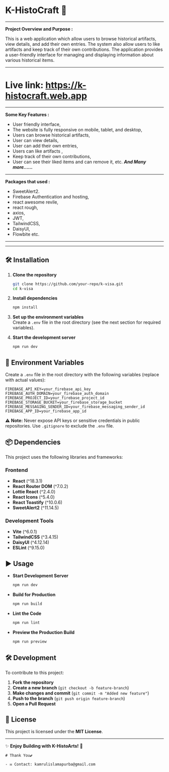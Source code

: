 # K-HistoCraft 🏰

---------------------
**Project Overview and  Purpose :**

This is a web application which allow users to browse historical artifacts, view details, and add their own entries. The system also allow users to like artifacts and keep track of their own contributions. The application provides a user-friendly interface for managing and displaying information about various historical items.

--------------

# Live link: https://k-histocraft.web.app

--------------

**Some Key Features :**
- User friendly interface,
- The website is fully responsive on mobile, tablet, and desktop,
- Users can browse historical artifacts,
- User can view details, 
- User can add their own entries,
- Users can like artifacts ,
- Keep track of their own contributions,
- User can see their liked items and can remove it, etc.  ***And Many more......***

-------------------------

**Packages that used :**
- SweetAlert2.
- Firebase Authentication and hosting,
- react awesome revile,
- react rough,
- axios,
- JWT,
- TailwindCSS,
- DaisyUI,
- Flowbite etc.
--------------

-------------------------------


## 🛠 Installation  

1. **Clone the repository**  
   ```sh
   git clone https://github.com/your-repo/k-visa.git
   cd k-visa
   ```

2. **Install dependencies**  
   ```sh
   npm install
   ```

3. **Set up the environment variables**  
   Create a `.env` file in the root directory (see the next section for required variables).

4. **Start the development server**  
   ```sh
   npm run dev
   ```

## 🔧 Environment Variables  

Create a `.env` file in the root directory with the following variables (replace with actual values):  

```plaintext
FIREBASE_API_KEY=your_firebase_api_key
FIREBASE_AUTH_DOMAIN=your_firebase_auth_domain
FIREBASE_PROJECT_ID=your_firebase_project_id
FIREBASE_STORAGE_BUCKET=your_firebase_storage_bucket
FIREBASE_MESSAGING_SENDER_ID=your_firebase_messaging_sender_id
FIREBASE_APP_ID=your_firebase_app_id
```

⚠ **Note:** Never expose API keys or sensitive credentials in public repositories. Use `.gitignore` to exclude the `.env` file.

## 📦 Dependencies  

This project uses the following libraries and frameworks:

### Frontend  

- **React** (^18.3.1)  
- **React Router DOM** (^7.0.2)  
- **Lottie React** (^2.4.0)  
- **React Icons** (^5.4.0)  
- **React Toastify** (^10.0.6)  
- **SweetAlert2** (^11.14.5)  

### Development Tools  

- **Vite** (^6.0.1)  
- **TailwindCSS** (^3.4.15)  
- **DaisyUI** (^4.12.14)  
- **ESLint** (^9.15.0)  

## ▶ Usage  

- **Start Development Server**  
  ```sh
  npm run dev
  ```

- **Build for Production**  
  ```sh
  npm run build
  ```

- **Lint the Code**  
  ```sh
  npm run lint
  ```

- **Preview the Production Build**  
  ```sh
  npm run preview
  ```

## 🛠 Development  

To contribute to this project:

1. **Fork the repository**  
2. **Create a new branch** (`git checkout -b feature-branch`)  
3. **Make changes and commit** (`git commit -m "Added new feature"`)  
4. **Push to the branch** (`git push origin feature-branch`)  
5. **Open a Pull Request**  

## 📜 License  

This project is licensed under the **MIT License**.  

---

✨ **Enjoy Building with K-HistoArts!** 🚀

```
# Thank You💕

- ✉ Contact: kamrulislamapurba@gmail.com


